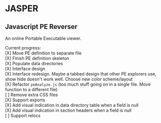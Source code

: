 # JASPER
## Javascript PE Reverser

An online Portable Executable viewer.

Current progress:  
[X] Move PE definition to separate file  
[X] Finish PE definition skeleton  
[X] Populate data directories  
[X] Interface design  
[X] Interface redesign. Maybe a tabbed design that other PE explorers use, show hide doesn't work well. Choose new color scheme/layout  
[X] Refactor `peAnalyze.js` (too much stuff going on in a single file. Move function to a different file)  
[ ] Remove extra CSS files  
[X] Support exports  
[X] Add visual indication in data directory table when a field is null  
[X] Add visual indication in section headers when a field is null  
[ ] Support relocs  